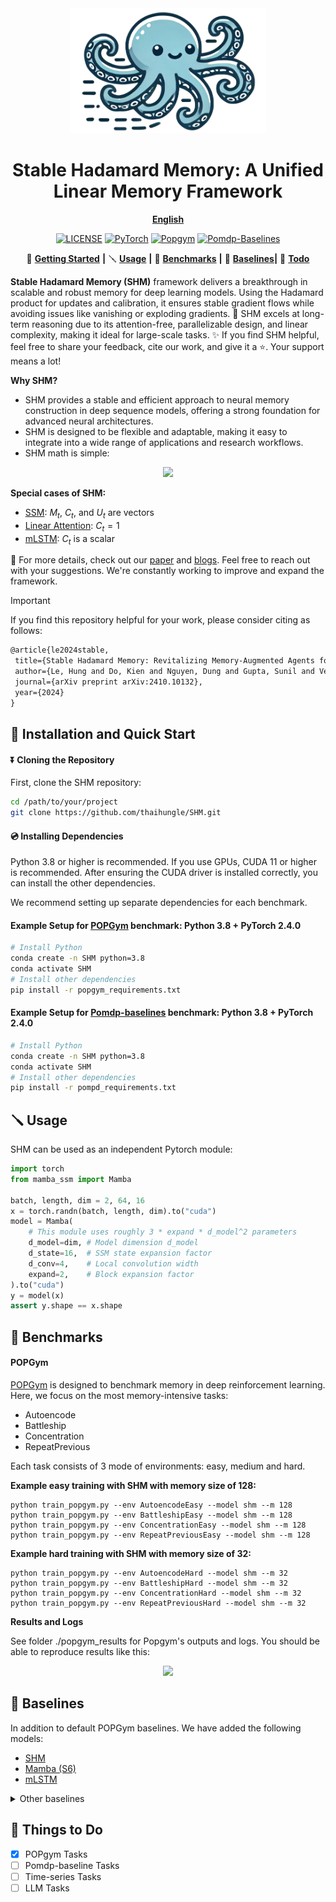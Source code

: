 <div align="center">
  <img src="assets/shm_logo.png" height=200>
  <h1><b> Stable Hadamard Memory: A Unified Linear Memory Framework </b></h1>
</div>

<div align="center">

[**English**](./README.md) 

</div>

<div align="center">

[![LICENSE](https://img.shields.io/badge/License-Apache-green)](https://github.com/thaihungle/SHM/blob/main/LICENSE)
[![PyTorch](https://img.shields.io/badge/PyTorch-2.4-orange)](https://pytorch.org/)
[![Popgym](https://img.shields.io/badge/Power_by-Popgym-blue)](https://github.com/proroklab/popgym)
[![Pomdp-Baselines](https://img.shields.io/badge/Power_by-Pomdp_Baselines-pink)](https://github.com/twni2016/pomdp-baselines)


</div>

<div align="center">

🚀 [**Getting Started**](#install) **|**
🪛 [**Usage**](#usage) **|**
🎯 [**Benchmarks**](#bench) **|**
🧠 [**Baselines**](#baselines)**|**
🤝 [**Todo**](#todo)
</div>

**Stable Hadamard Memory (SHM)** framework delivers a breakthrough in scalable and robust memory for deep learning models. Using the Hadamard product for updates and calibration, it ensures stable gradient flows while avoiding issues like vanishing or exploding gradients. 
🎉 SHM excels at long-term reasoning due to its attention-free, parallelizable design, and linear complexity, making it ideal for large-scale tasks.
✨ If you find SHM helpful, feel free to share your feedback, cite our work, and give it a ⭐. Your support means a lot! 

**Why SHM?**
- SHM provides a stable and efficient approach to neural memory construction in deep sequence models, offering a strong foundation for advanced neural architectures.
- SHM is designed to be flexible and adaptable, making it easy to integrate into a wide range of applications and research workflows.
- SHM math is simple:
<div align="center">
  <img src="https://github.com/user-attachments/assets/328189d0-e26f-40b0-9e48-980b0bb80f5e" height=100>
</div>

**Special cases of SHM:**
- [SSM](https://github.com/state-spaces/mamba): $M_t$, $C_t$, and $U_t$ are vectors
- [Linear Attention](https://github.com/lucidrains/linear-attention-transformer): $C_t=1$
- [mLSTM](https://github.com/NX-AI/xlstm): $C_t$ is a scalar


📜 For more details, check out our [paper](https://arxiv.org/abs/2410.10132) and [blogs](https://open.substack.com/pub/hungleai/p/stable-hadamard-memory-the-unified?r=3an4d1&utm_campaign=post&utm_medium=web&showWelcomeOnShare=true).
Feel free to reach out with your suggestions. We're constantly working to improve and expand the framework.

> [!IMPORTANT]
> If you find this repository helpful for your work, please consider citing as follows:
>
> ```LaTeX
> @article{le2024stable,
>  title={Stable Hadamard Memory: Revitalizing Memory-Augmented Agents for Reinforcement Learning},
>  author={Le, Hung and Do, Kien and Nguyen, Dung and Gupta, Sunil and Venkatesh, Svetha},
>  journal={arXiv preprint arXiv:2410.10132},
>  year={2024}
> }
> ```
>

## <a name="install"></a> 🚀 Installation and Quick Start

#### ⏬ Cloning the Repository

First, clone the SHM repository:

```bash
cd /path/to/your/project
git clone https://github.com/thaihungle/SHM.git
```

#### 💿 Installing Dependencies

Python 3.8 or higher is recommended. If you use GPUs, CUDA 11 or higher is recommended. 
After ensuring the CUDA driver is installed correctly, you can install the other dependencies. 

We recommend setting up separate dependencies for each benchmark.

#### Example Setup for [POPGym](https://github.com/proroklab/popgym) benchmark: Python 3.8 + PyTorch 2.4.0

```bash
# Install Python
conda create -n SHM python=3.8
conda activate SHM
# Install other dependencies
pip install -r popgym_requirements.txt
```

#### Example Setup for [Pomdp-baselines](https://github.com/twni2016/pomdp-baselines) benchmark: Python 3.8 + PyTorch 2.4.0

```bash
# Install Python
conda create -n SHM python=3.8
conda activate SHM
# Install other dependencies
pip install -r pompd_requirements.txt
```
## <a name="usage"></a> 🪛 Usage
SHM can be used as an independent Pytorch module:
``` python
import torch
from mamba_ssm import Mamba

batch, length, dim = 2, 64, 16
x = torch.randn(batch, length, dim).to("cuda")
model = Mamba(
    # This module uses roughly 3 * expand * d_model^2 parameters
    d_model=dim, # Model dimension d_model
    d_state=16,  # SSM state expansion factor
    d_conv=4,    # Local convolution width
    expand=2,    # Block expansion factor
).to("cuda")
y = model(x)
assert y.shape == x.shape
```

## <a name="bench"></a> 🎯 Benchmarks

#### POPGym
[POPGym](https://github.com/proroklab/popgym) is designed to benchmark memory in deep reinforcement learning. 
Here, we focus on the most memory-intensive tasks:
- Autoencode
- Battleship
- Concentration
- RepeatPrevious
  
Each task consists of 3 mode of environments: easy, medium and hard. 

**Example easy training with SHM with memory size of 128:** 
```
python train_popgym.py --env AutoencodeEasy --model shm --m 128
python train_popgym.py --env BattleshipEasy --model shm --m 128
python train_popgym.py --env ConcentrationEasy --model shm --m 128
python train_popgym.py --env RepeatPreviousEasy --model shm --m 128
```
**Example hard training with SHM with memory size of 32:** 
```
python train_popgym.py --env AutoencodeHard --model shm --m 32
python train_popgym.py --env BattleshipHard --model shm --m 32
python train_popgym.py --env ConcentrationHard --model shm --m 32
python train_popgym.py --env RepeatPreviousHard --model shm --m 32
```

**Results and Logs**

See folder ./popgym_results for Popgym's outputs and logs. You should be able to reproduce results like this:
<div align="center">
  <img src="https://github.com/user-attachments/assets/32d0b42c-4754-4776-be01-8965740962ad" height=300>
</div>


## <a name="baselines"></a> 🧠 Baselines
In addition to default POPGym baselines. We have added the following models:
- [SHM](https://github.com/thaihungle/SHM/blob/main/popgym/baselines/ray_models/ray_shm.py)
- [Mamba (S6)](https://github.com/thaihungle/SHM/blob/main/popgym/baselines/ray_models/ray_mamba.py)
- [mLSTM](https://github.com/thaihungle/SHM/blob/main/popgym/baselines/ray_models/ray_mLSTM.py)  

<details><summary>Other baselines</summary>
  
- [FFM](https://github.com/thaihungle/SHM/blob/main/popgym/baselines/ray_models/ray_ffm.py)
- [GRU](https://github.com/thaihungle/SHM/blob/main/popgym/baselines/ray_models/ray_gru.py)

</details>

## <a name="todo"></a> 🤝 Things to Do
- [X] POPgym Tasks
- [ ] Pomdp-baseline Tasks
- [ ] Time-series Tasks
- [ ] LLM Tasks
